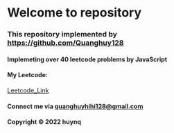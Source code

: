# Welcome to repository
### This repository implemented by https://github.com/Quanghuy128

#### Implemeting over 40 leetcode problems by JavaScript 
#### My Leetcode:
[Leetcode_Link](https://leetcode.com/Quanghuy128)

#### Connect me via quanghuyhihi128@gmail.com

#### Copyright &#169; 2022 huynq

